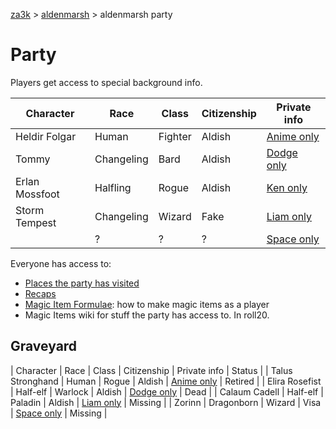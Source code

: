 [za3k](/) > [aldenmarsh](/aldenmarsh/) > aldenmarsh party

# Party

Players get access to special background info.

| Character          | Race       | Class     | Citizenship | Private info          |
|--------------------|------------|-----------|-------------|-----------------------|
| Heldir Folgar      | Human      | Fighter   | Aldish      | [Anime only](heldir)  |
| Tommy              | Changeling | Bard      | Aldish      | [Dodge only](tommy)   |
| Erlan Mossfoot     | Halfling   | Rogue     | Aldish      | [Ken only](erlan)     |
| Storm Tempest      | Changeling | Wizard    | Fake        | [Liam only](storm)    |
|                    | ?          | ?         | ?           | [Space only]()        |

Everyone has access to:

- [Places the party has visited](visited)
- [Recaps](recap)
- [Magic Item Formulae](magic_items): how to make magic items as a player
- Magic Items wiki for stuff the party has access to. In roll20.

## Graveyard

| Character          | Race       | Class     | Citizenship | Private info          | Status  |
| Talus Stronghand   | Human      | Rogue     | Aldish      | [Anime only](talus)   | Retired |
| Elira Rosefist     | Half-elf   | Warlock   | Aldish      | [Dodge only](elira)   | Dead    |
| Calaum Cadell      | Half-elf   | Paladin   | Aldish      | [Liam only](cal)      | Missing |
| Zorinn             | Dragonborn | Wizard    | Visa        | [Space only](zorinn)  | Missing |
<!--
  | Corvus can Laetham | Half-elf   | Barbarian | Aldish      | [Greg only](corvus)  |
  | Becket Riend       | Tabaxi     | Rogue     | Aldish      | [Jessen only](becket) |
-->
